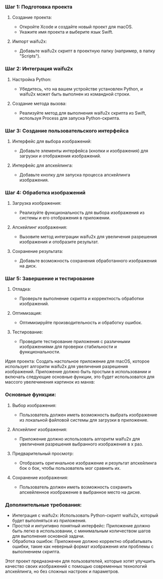 
### Шаг 1: Подготовка проекта

1. Создание проекта:
   - Откройте Xcode и создайте новый проект для macOS.
   - Укажите имя проекта и выберите язык Swift.

2. Импорт waifu2x:
   - Добавьте waifu2x скрипт в проектную папку (например, в папку "Scripts").

### Шаг 2: Интеграция waifu2x

1. Настройка Python:
   - Убедитесь, что на вашем устройстве установлен Python, и waifu2x может быть выполнен из командной строки.

2. Создание метода вызова:
   - Реализуйте метод для выполнения waifu2x скрипта из Swift, используя Process для запуска Python-скрипта.

### Шаг 3: Создание пользовательского интерфейса

1. Интерфейс для выбора изображений:
   - Добавьте элементы интерфейса (кнопки и изображения) для загрузки и отображения изображений.

2. Интерфейс для апскейлинга:
   - Добавьте кнопку для запуска процесса апскейлинга изображения.

### Шаг 4: Обработка изображений

1. Загрузка изображения:
   - Реализуйте функциональность для выбора изображения из системы и его отображения в приложении.

2. Апскейлинг изображения:
   - Вызовите метод интеграции waifu2x для увеличения разрешения изображения и отобразите результат.

3. Сохранение результата:
   - Добавьте возможность сохранения обработанного изображения на диск.

### Шаг 5: Завершение и тестирование

1. Отладка:
   - Проверьте выполнение скрипта и корректность обработки изображений.

2. Оптимизация:
   - Оптимизируйте производительность и обработку ошибок.

3. Тестирование:
   - Проведите тестирование приложения с различными изображениями для проверки стабильности и функциональности.




Идея проекта: Создать настольное приложение для macOS, которое использует алгоритм waifu2x для увеличения разрешения изображений. Приложение должно быть простым в использовании и включать следующие основные функции, это будет использоватся для массого увелечинения картинок из манхв:

### Основные функции:

1. Выбор изображения:
   - Пользователь должен иметь возможность выбрать изображение из локальной файловой системы для загрузки в приложение.

2. Апскейлинг изображения:
   - Приложение должно использовать алгоритм waifu2x для увеличения разрешения выбранного изображения в x раз.

3. Предварительный просмотр:
   - Отобразить оригинальное изображение и результат апскейлинга бок о бок, чтобы пользователь мог сравнить их.

4. Сохранение изображения:
   - Пользователь должен иметь возможность сохранить апскейленное изображение в выбранное место на диске.

### Дополнительные требования:

- Интеграция с waifu2x: Использовать Python-скрипт waifu2x, который будет выполняться из приложения.
- Простой и интуитивно понятный интерфейс: Приложение должно быть легко в использовании, с минимальным количеством шагов для выполнения основной задачи.
- Обработка ошибок: Приложение должно корректно обрабатывать ошибки, такие как неверный формат изображения или проблемы с выполнением скрипта.

Этот проект предназначен для пользователей, которые хотят улучшить качество своих изображений с помощью современных технологий апскейлинга, но без сложных настроек и параметров.